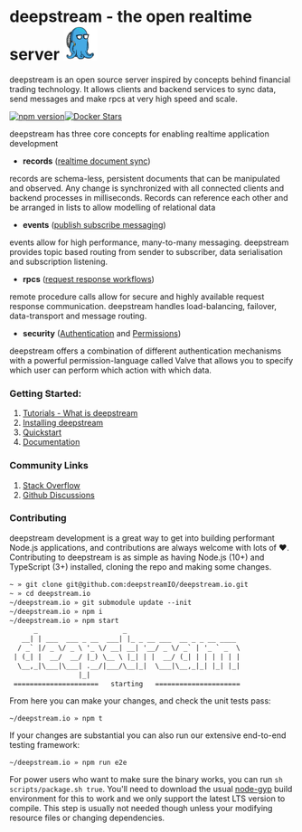 # deepstream - the open realtime server <a href='https://deepstreamio.github.io/'><img src='./elton-square.png' height='60' alt='deepstream'></a>

deepstream is an open source server inspired by concepts behind financial trading technology. It allows clients and backend services to sync data, send messages and make rpcs at very high speed and scale.

[![npm version](https://badge.fury.io/js/%40deepstream%2Fserver.svg)](https://badge.fury.io/js/%40deepstream%2Fserver)[![Docker Stars](https://img.shields.io/docker/pulls/deepstreamio/deepstream.io.svg)](https://hub.docker.com/r/deepstreamio/deepstream.io/)

deepstream has three core concepts for enabling realtime application development

- **records** ([realtime document sync](https://deepstreamio.github.io/docs/tutorials/core/datasync/records))

records are schema-less, persistent documents that can be manipulated and observed. Any change is synchronized with all connected clients and backend processes in milliseconds. Records can reference each other and be arranged in lists to allow modelling of relational data

- **events** ([publish subscribe messaging](https://deepstreamio.github.io/docs/tutorials/core/pubsub/events))

events allow for high performance, many-to-many messaging. deepstream provides topic based routing from sender to subscriber, data serialisation and subscription listening.

- **rpcs** ([request response workflows](https://deepstreamio.github.io/docs/tutorials/core/request-response/rpc))

remote procedure calls allow for secure and highly available request response communication. deepstream handles load-balancing, failover, data-transport and message routing.

- **security** ([Authentication](https://deepstreamio.github.io/docs/tutorials/core/auth/auth-introduction) and [Permissions](https://deepstreamio.github.io/docs/tutorials/core/permission/valve-introduction))

deepstream offers a combination of different authentication mechanisms with a powerful permission-language called Valve that allows you to specify which user can perform which action with which data.

### Getting Started:

1. [Tutorials - What is deepstream](https://deepstreamio.github.io/docs/tutorials/concepts/what-is-deepstream)
2. [Installing deepstream](https://deepstreamio.github.io/docs/tutorials/install/linux)
3. [Quickstart](https://deepstreamio.github.io/docs/tutorials/getting-started/javascript)
4. [Documentation](https://deepstreamio.github.io/docs/docs)

### Community Links

1. [Stack Overflow](https://stackoverflow.com/questions/tagged/deepstream.io)
2. [Github Discussions](https://github.com/deepstreamIO/deepstreamIO.github.io/discussions)

### Contributing

deepstream development is a great way to get into building performant Node.js applications, and contributions are always welcome with lots of ❤. Contributing to deepstream is as simple as having Node.js (10+) and TypeScript (3+) installed, cloning the repo and making some changes.

```
~ » git clone git@github.com:deepstreamIO/deepstream.io.git
~ » cd deepstream.io
~/deepstream.io » git submodule update --init
~/deepstream.io » npm i
~/deepstream.io » npm start
      _                     _
   __| | ___  ___ _ __  ___| |_ _ __ ___  __ _ _ __ ____
  / _` |/ _ \/ _ \ '_ \/ __| __| '__/ _ \/ _` | '_ ` _  \
 | (_| |  __/  __/ |_) \__ \ |_| | |  __/ (_| | | | | | |
  \__,_|\___|\___| .__/|___/\__|_|  \___|\__,_|_| |_| |_|
                 |_|
 =====================   starting   =====================
```

From here you can make your changes, and check the unit tests pass:

```
~/deepstream.io » npm t
```

If your changes are substantial you can also run our extensive end-to-end testing framework:

```
~/deepstream.io » npm run e2e
```

For power users who want to make sure the binary works, you can run `sh scripts/package.sh true`. You'll need to download the usual [node-gyp](https://github.com/nodejs/node-gyp) build environment for this to work and we only support the latest LTS version to compile. This step is usually not needed though unless your modifying resource files or changing dependencies.
